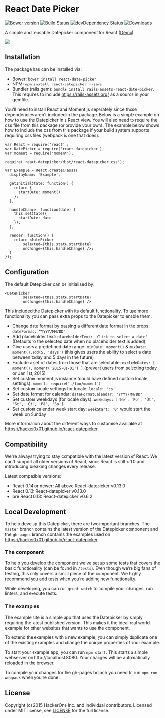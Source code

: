 # React Date Picker
[![Bower version](https://badge.fury.io/bo/react-date-picker.svg)](http://badge.fury.io/bo/react-date-picker)
[![Build Status](https://travis-ci.org/Hacker0x01/react-datepicker.svg?branch=master)](https://travis-ci.org/Hacker0x01/react-datepicker)
[![devDependency Status](https://david-dm.org/Hacker0x01/react-datepicker/dev-status.svg)](https://david-dm.org/Hacker0x01/react-datepicker#info=devDependencies)
[![Downloads](http://img.shields.io/npm/dm/react-datepicker.svg)](https://npmjs.org/package/react-datepicker)

A simple and reusable Datepicker component for React ([Demo](https://hacker0x01.github.io/react-datepicker/))

![](https://cloud.githubusercontent.com/assets/1412392/5339491/c40de124-7ee1-11e4-9f07-9276e2545f27.png)

## Installation

The package has can be installed via:
- Bower: `bower install react-date-picker`
- NPM: `npm install react-datepicker --save`
- Bundler (rails gem): `bundle install rails-assets-react-date-picker`. This requires to include https://rails-assets.org/ as a source in your gemfile.

You’ll need to install React and Moment.js separately since those dependencies aren’t included in the package. Below is a simple example on how to use the Datepicker in a React view. You will also need to require the css file from this package (or provide your own). The example below shows how to include the css from this package if your build system supports requiring css files (webpack is one that does).

```
var React = require('react');
var DatePicker = require('react-datepicker');
var moment = require('moment');

require('react-datepicker/dist/react-datepicker.css');

var Example = React.createClass({
  displayName: 'Example',

  getInitialState: function() {
    return {
      startDate: moment()
    };
  },

  handleChange: function(date) {
    this.setState({
      startDate: date
    });
  },

  render: function() {
    return <DatePicker
        selected={this.state.startDate}
        onChange={this.handleChange} />;
  }
});
```

## Configuration

The default Datepicker can be initialised by:

```
<DatePicker
        selected={this.state.startDate}
        onChange={this.handleChange} />
```

This included the Datepicker with its default functionality. To use more functionality you can pass extra props to the Datepicker to enable them.

- Change date format by passing a different date format in the props: `dateFormat: “YYYY/MM/DD”`
- Add placeholder text: `placeholderText: 'Click to select a date'` (Defaults to the selected date when no placeholder text is added)
- Give users a predefined date range: `minDate: moment()` & `maxDate: moment().add(5, 'days')` (this gives users the ability to select a date between today and 5 days in the future)
- Exclude a set of dates from those that are selectable: `excludeDates: [ moment(), moment('2015-01-01') ]` (prevent users from selecting today or Jan 1st, 2015)
- Set custom moment.js instance (could have defined custom locale settings): `moment: require('./foo/moment')`
- Set custom locale settings for locale: `locale: 'cs'`
- Set date format for calendar: `dateFormatCalendar: 'YYYY/MM/DD'`
- Set custom weekdays (for locale days): `weekdays: ['Ne', 'Po', 'Út', 'St', 'Čt', 'Pá', 'So']`
- Set custom calendar week start day: `weekStart: '0'` would start the week on Sunday

More information about the different ways to customise available at https://hacker0x01.github.io/react-datepicker.

## Compatibility

We're always trying to stay compatible with the latest version of React. We can't support all older versions of React, since React is still < 1.0 and introducing breaking changes every release.


Latest compatible versions:
- React 0.14 or newer: All above React-datepicker v0.13.0
- React 0.13: React-datepicker v0.13.0
- pre React 0.13: React-datepicker v0.6.2

## Local Development

To help develop this Datepicker, there are two important branches. The `master` branch contains the latest version of the Datepicker component and the `gh-pages` branch contains the examples used on https://hacker0x01.github.io/react-datepicker.

### The component
To help you develop the component we’ve set up some tests that covers the basic functionality (can be found in  `/tests`). Even though we’re big fans of testing, this only covers a small piece of the component. We highly recommend you add tests when you’re adding new functionality.

While developing, you can run `grunt watch` to compile your changes, run linters, and execute tests.

### The examples
The example site is a simple app that uses the Datepicker by simply requiring the latest published version. This makes it the ideal real world example for other websites that wants to use the component.

To extend the examples with a new example, you can simply duplicate one of the existing examples and change the unique properties of your example.

To start your example app, you can run `npm start`. This starts a simple webserver on http://localhost:8080. Your changes will be automatically reloaded in the browser.

To compile your changes for the gh-pages branch you need to run `npm run webpack` when you’re done.

## License

Copyright (c) 2015 HackerOne Inc. and individual contributors. Licensed under MIT license, see [LICENSE](LICENSE) for the full license.
